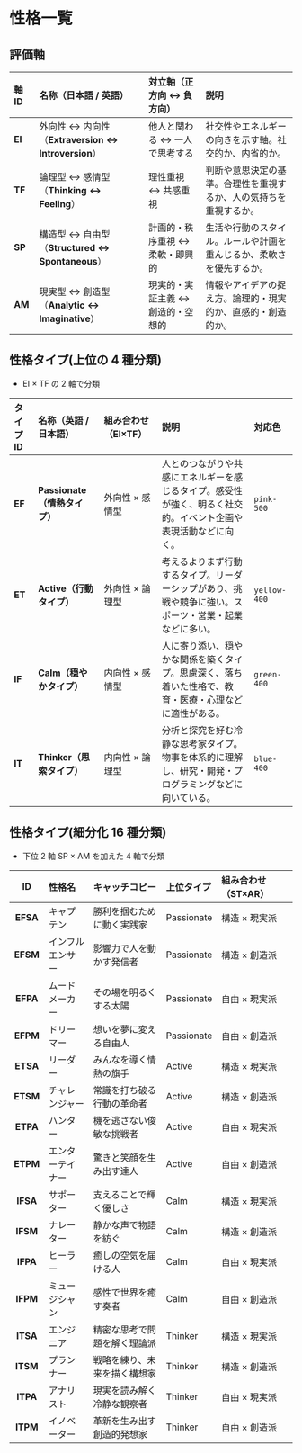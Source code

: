 # 性格一覧

## 評価軸

| 軸 ID  | 名称（日本語 / 英語）                              | 対立軸（正方向 ↔ 負方向）         | 説明                                                                 |
| :----- | :------------------------------------------------- | :-------------------------------- | :------------------------------------------------------------------- |
| **EI** | 外向性 ↔ 内向性（**Extraversion ↔ Introversion**） | 他人と関わる ↔ 一人で思考する     | 社交性やエネルギーの向きを示す軸。社交的か、内省的か。               |
| **TF** | 論理型 ↔ 感情型（**Thinking ↔ Feeling**）          | 理性重視 ↔ 共感重視               | 判断や意思決定の基準。合理性を重視するか、人の気持ちを重視するか。   |
| **SP** | 構造型 ↔ 自由型（**Structured ↔ Spontaneous**）    | 計画的・秩序重視 ↔ 柔軟・即興的   | 生活や行動のスタイル。ルールや計画を重んじるか、柔軟さを優先するか。 |
| **AM** | 現実型 ↔ 創造型（**Analytic ↔ Imaginative**）      | 現実的・実証主義 ↔ 創造的・空想的 | 情報やアイデアの捉え方。論理的・現実的か、直感的・創造的か。         |

## 性格タイプ(上位の 4 種分類)

- EI × TF の 2 軸で分類

| タイプ ID | 名称（英語 / 日本語）        | 組み合わせ（EI×TF） | 説明                                                                                                           | 対応色       |
| :-------- | :--------------------------- | :------------------ | :------------------------------------------------------------------------------------------------------------- | :----------- |
| **EF**    | **Passionate（情熱タイプ）** | 外向性 × 感情型     | 人とのつながりや共感にエネルギーを感じるタイプ。感受性が強く、明るく社交的。イベント企画や表現活動などに向く。 | `pink-500`   |
| **ET**    | **Active（行動タイプ）**     | 外向性 × 論理型     | 考えるよりまず行動するタイプ。リーダーシップがあり、挑戦や競争に強い。スポーツ・営業・起業などに多い。         | `yellow-400` |
| **IF**    | **Calm（穏やかタイプ）**     | 内向性 × 感情型     | 人に寄り添い、穏やかな関係を築くタイプ。思慮深く、落ち着いた性格で、教育・医療・心理などに適性がある。         | `green-400`  |
| **IT**    | **Thinker（思索タイプ）**    | 内向性 × 論理型     | 分析と探究を好む冷静な思考家タイプ。物事を体系的に理解し、研究・開発・プログラミングなどに向いている。         | `blue-400`   |

## 性格タイプ(細分化 16 種分類)

- 下位 2 軸 SP × AM を加えた 4 軸で分類

|    ID    | 性格名           | キャッチコピー               | 上位タイプ | 組み合わせ（ST×AR） |
| :------: | :--------------- | :--------------------------- | :--------- | :------------------ |
| **EFSA** | キャプテン       | 勝利を掴むために動く実践家   | Passionate | 構造 × 現実派       |
| **EFSM** | インフルエンサー | 影響力で人を動かす発信者     | Passionate | 構造 × 創造派       |
| **EFPA** | ムードメーカー   | その場を明るくする太陽       | Passionate | 自由 × 現実派       |
| **EFPM** | ドリーマー       | 想いを夢に変える自由人       | Passionate | 自由 × 創造派       |
| **ETSA** | リーダー         | みんなを導く情熱の旗手       | Active     | 構造 × 現実派       |
| **ETSM** | チャレンジャー   | 常識を打ち破る行動の革命者   | Active     | 構造 × 創造派       |
| **ETPA** | ハンター         | 機を逃さない俊敏な挑戦者     | Active     | 自由 × 現実派       |
| **ETPM** | エンターテイナー | 驚きと笑顔を生み出す達人     | Active     | 自由 × 創造派       |
| **IFSA** | サポーター       | 支えることで輝く優しさ       | Calm       | 構造 × 現実派       |
| **IFSM** | ナレーター       | 静かな声で物語を紡ぐ         | Calm       | 構造 × 創造派       |
| **IFPA** | ヒーラー         | 癒しの空気を届ける人         | Calm       | 自由 × 現実派       |
| **IFPM** | ミュージシャン   | 感性で世界を癒す奏者         | Calm       | 自由 × 創造派       |
| **ITSA** | エンジニア       | 精密な思考で問題を解く理論派 | Thinker    | 構造 × 現実派       |
| **ITSM** | プランナー       | 戦略を練り、未来を描く構想家 | Thinker    | 構造 × 創造派       |
| **ITPA** | アナリスト       | 現実を読み解く冷静な観察者   | Thinker    | 自由 × 現実派       |
| **ITPM** | イノベーター     | 革新を生み出す創造的発想家   | Thinker    | 自由 × 創造派       |

